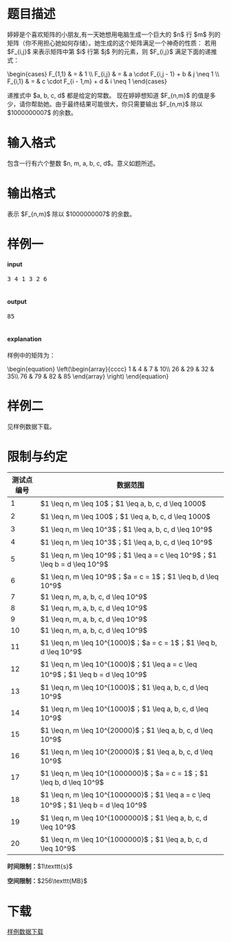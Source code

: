 # 题目描述

<p>婷婷是个喜欢矩阵的小朋友,有一天她想用电脑生成一个巨大的 $n$ 行 $m$ 列的矩阵（你不用担心她如何存储）。她生成的这个矩阵满足一个神奇的性质：
若用 $F_{i,j}$ 来表示矩阵中第 $i$ 行第 $j$ 列的元素，则 $F_{i,j}$ 满足下面的递推式：</p>
<p>\begin{cases}
F_{1,1} &amp; = &amp; 1 \\
F_{i,j} &amp; = &amp; a \cdot F_{i,j - 1} + b &amp; j \neq 1 \\
F_{i,1} &amp; = &amp; c \cdot F_{i - 1,m} + d &amp; i \neq 1
\end{cases}</p>
<p>递推式中 $a, b, c, d$ 都是给定的常数。
现在婷婷想知道 $F_{n,m}$ 的值是多少，请你帮助她。由于最终结果可能很大，你只需要输出 $F_{n,m}$ 除以 $1000000007$ 的余数。</p>

# 输入格式


<p>包含一行有六个整数 $n, m, a, b, c, d$。意义如题所述。</p>

# 输出格式


<p>表示 $F_{n,m}$ 除以 $1000000007$ 的余数。</p>

# 样例一


<h4>input</h4>
<pre>3 4 1 3 2 6

</pre>

<h4>output</h4>
<pre>85

</pre>

<h4>explanation</h4>
<p>样例中的矩阵为：</p>
<p>\begin{equation}
\left(\begin{array}{cccc}
1 &amp; 4 &amp; 7 &amp; 10\\
26 &amp; 29 &amp; 32 &amp; 35\\
76 &amp; 79 &amp; 82 &amp; 85
\end{array}
\right)
\end{equation}</p>

# 样例二


<p>见样例数据下载。</p>

# 限制与约定


<div class="table-responsive">
<table class="table table-bordered table-text-center table-vertical-middle"><thead><tr><th>测试点编号</th>
<th>数据范围</th>
</tr></thead><tbody><tr><td>1</td><td>$1 \leq n, m \leq 10$；$1 \leq a, b, c, d \leq 1000$</td></tr><tr><td>2</td><td>$1 \leq n, m \leq 100$；$1 \leq a, b, c, d \leq 1000$</td></tr><tr><td>3</td><td>$1 \leq n, m \leq 10^3$；$1 \leq a, b, c, d \leq 10^9$</td></tr><tr><td>4</td><td>$1 \leq n, m \leq 10^3$；$1 \leq a, b, c, d \leq 10^9$</td></tr><tr><td>5</td><td>$1 \leq n, m \leq 10^9$；$1 \leq a = c \leq 10^9$；$1 \leq b = d \leq 10^9$</td></tr><tr><td>6</td><td>$1 \leq n, m \leq 10^9$；$a = c = 1$；$1 \leq b, d \leq 10^9$</td></tr><tr><td>7</td><td>$1 \leq n, m, a, b, c, d \leq 10^9$</td></tr><tr><td>8</td><td>$1 \leq n, m, a, b, c, d \leq 10^9$</td></tr><tr><td>9</td><td>$1 \leq n, m, a, b, c, d \leq 10^9$</td></tr><tr><td>10</td><td>$1 \leq n, m, a, b, c, d \leq 10^9$</td></tr><tr><td>11</td><td>$1 \leq n, m \leq 10^{1000}$；$a = c = 1$；$1 \leq b, d \leq 10^9$</td></tr><tr><td>12</td><td>$1 \leq n, m \leq 10^{1000}$；$1 \leq a = c \leq 10^9$；$1 \leq b = d \leq 10^9$</td></tr><tr><td>13</td><td>$1 \leq n, m \leq 10^{1000}$；$1 \leq a, b, c, d \leq 10^9$</td></tr><tr><td>14</td><td>$1 \leq n, m \leq 10^{1000}$；$1 \leq a, b, c, d \leq 10^9$</td></tr><tr><td>15</td><td>$1 \leq n, m \leq 10^{20000}$；$1 \leq a, b, c, d \leq 10^9$</td></tr><tr><td>16</td><td>$1 \leq n, m \leq 10^{20000}$；$1 \leq a, b, c, d \leq 10^9$</td></tr><tr><td>17</td><td>$1 \leq n, m \leq 10^{1000000}$；$a = c = 1$；$1 \leq b, d \leq 10^9$</td></tr><tr><td>18</td><td>$1 \leq n, m \leq 10^{1000000}$；$1 \leq a = c \leq 10^9$；$1 \leq b = d \leq 10^9$</td></tr><tr><td>19</td><td>$1 \leq n, m \leq 10^{1000000}$；$1 \leq a, b, c, d \leq 10^9$</td></tr><tr><td>20</td><td>$1 \leq n, m \leq 10^{1000000}$；$1 \leq a, b, c, d \leq 10^9$</td></tr></tbody></table></div>

<p><strong>时间限制：</strong>$1\texttt{s}$</p>
<p><strong>空间限制：</strong>$256\texttt{MB}$</p>

# 下载


<p><a href="/download.php?type=problem&amp;id=124">样例数据下载</a></p>
